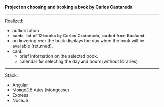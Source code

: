 **Project on choosing and booking a book by Carlos Castaneda**

---------------------------

Realized:
- authorization
- cards-list of 12 books by Carlos Castaneda, loaded from Backend.
- on hovering over the book displays the day when the book will be available (returned).
- card:
  - brief information on the selected book.
  - calendar for selecting the day and hours (without libraries)

---------------------------

Stack:
- Angular
- MongoDB Atlas (Mongoose)
- Express
- NodeJS

